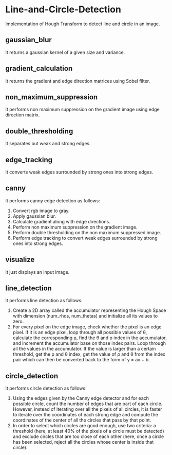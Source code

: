 # Line-and-Circle-Detection

Implementation of Hough Transform to detect line and circle in an image.

## gaussian_blur
It returns a gaussian kernel of a given size and variance.
## gradient_calculation
It returns the gradient and edge direction matrices using Sobel filter.
## non_maximum_suppression
It performs non maximum suppression on the gradient image using edge direction matrix.
## double_thresholding
It separates out weak and strong edges.
## edge_tracking
It converts weak edges surrounded by strong ones into strong edges.
## canny
It performs canny edge detection as follows:
1. Convert rgb image to gray.
2. Apply gaussian blur.
3. Calculate gradient along with edge directions.
4. Perform non maximum suppression on the gradient image.
5. Perform double thresholding on the non maximum suppressed image.
6. Perform edge tracking to convert weak edges surrounded by strong ones into strong edges.
## visualize
It just displays an input image.
## line_detection
It performs line detection as follows:
1. Create a 2D array called the accumulator representing the Hough Space with dimension (num_rhos, num_thetas) and initialize all its values to zero.
2. For every pixel on the edge image, check whether the pixel is an edge pixel. If it is an edge pixel, loop through all possible values of θ, calculate the corresponding ρ, find the θ and ρ index in the accumulator, and increment the accumulator base on those index pairs. Loop through all the values in the accumulator. If the value is larger than a certain threshold, get the ρ and θ index, get the value of ρ and θ from the index pair which can then be converted back to the form of y = ax + b.
## circle_detection
It performs circle detection as follows:
1. Using the edges given by the Canny edge detector and for each possible circle, count the number of edges that are part of each circle. However, instead of iterating over all the pixels of all circles, it is faster to iterate over the coordinates of each strong edge and compute the coordinates of the center of all the circles that pass by that point.
2. In order to select which circles are good enough, use two criteria: a threshold (here, at least 40% of the pixels of a circle must be detected) and exclude circles that are too close of each other (here, once a circle has been selected, reject all the circles whose center is inside that circle).
